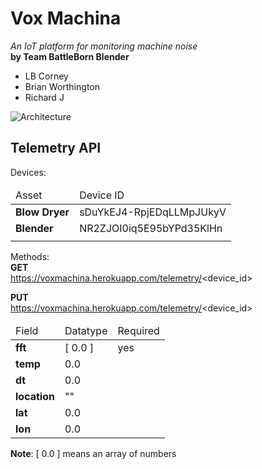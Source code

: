 # Vox Machina  
_An IoT platform for monitoring machine noise_  
**by Team BattleBorn Blender**
- LB Corney
- Brian Worthington
- Richard J

![Architecture](https://github.com/rj919/voxmachina/raw/master/VoxMachinaDiagram.png)

Telemetry API
-------------
Devices:    
<table>
<thead><td>Asset</td><td>Device ID</td></thead>
<tr><td><b>Blow Dryer</b></td><td>sDuYkEJ4-RpjEDqLLMpJUkyV</td></tr>
<tr><td><b>Blender</b></td><td>NR2ZJOI0iq5E95bYPd35KlHn</td></tr>
<tr><td></td><td></td></tr>
</table>

Methods:  
**GET**  
https://voxmachina.herokuapp.com/telemetry/<device_id>

**PUT**  
https://voxmachina.herokuapp.com/telemetry/<device_id>  
<table>
<thead><td>Field</td><td>Datatype</td><td>Required</td></thead>  
<tr><td><b>fft</b></td><td>[ 0.0 ]</td><td>yes</td></tr>
<tr><td><b>temp</b></td><td>0.0</td><td></td></tr>  
<tr><td><b>dt</b></td><td>0.0</td><td></td></tr>  
<tr><td><b>location</b></td><td>""</td><td></td></tr>  
<tr><td><b>lat</b></td><td>0.0</td><td></td></tr>  
<tr><td><b>lon</b></td><td>0.0</td><td></td></tr>   
</table>

**Note**: [ 0.0 ] means an array of numbers
 